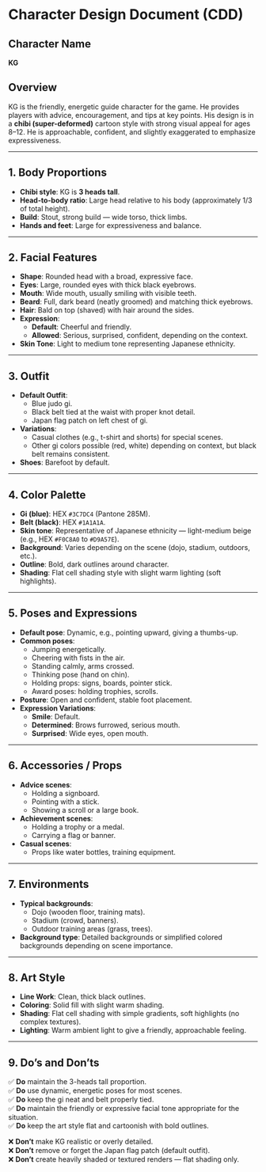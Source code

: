 # Character Design Document (CDD)

## Character Name
**KG**

## Overview
KG is the friendly, energetic guide character for the game. He provides players with advice, encouragement, and tips at key points. His design is in a **chibi (super-deformed)** cartoon style with strong visual appeal for ages 8–12. He is approachable, confident, and slightly exaggerated to emphasize expressiveness.

---

## 1. Body Proportions
- **Chibi style**: KG is **3 heads tall**.
- **Head-to-body ratio**: Large head relative to his body (approximately 1/3 of total height).
- **Build**: Stout, strong build — wide torso, thick limbs.
- **Hands and feet**: Large for expressiveness and balance.

---

## 2. Facial Features
- **Shape**: Rounded head with a broad, expressive face.
- **Eyes**: Large, rounded eyes with thick black eyebrows.
- **Mouth**: Wide mouth, usually smiling with visible teeth.
- **Beard**: Full, dark beard (neatly groomed) and matching thick eyebrows.
- **Hair**: Bald on top (shaved) with hair around the sides.
- **Expression**:
  - **Default**: Cheerful and friendly.
  - **Allowed**: Serious, surprised, confident, depending on the context.
- **Skin Tone**: Light to medium tone representing Japanese ethnicity.

---

## 3. Outfit
- **Default Outfit**:
  - Blue judo gi.
  - Black belt tied at the waist with proper knot detail.
  - Japan flag patch on left chest of gi.
- **Variations**:
  - Casual clothes (e.g., t-shirt and shorts) for special scenes.
  - Other gi colors possible (red, white) depending on context, but black belt remains consistent.
- **Shoes**: Barefoot by default.

---

## 4. Color Palette
- **Gi (blue)**: HEX `#3C7DC4` (Pantone 285M).
- **Belt (black)**: HEX `#1A1A1A`.
- **Skin tone**: Representative of Japanese ethnicity — light-medium beige (e.g., HEX `#F0C8A0` to `#D9A57E`).
- **Background**: Varies depending on the scene (dojo, stadium, outdoors, etc.).
- **Outline**: Bold, dark outlines around character.
- **Shading**: Flat cell shading style with slight warm lighting (soft highlights).

---

## 5. Poses and Expressions
- **Default pose**: Dynamic, e.g., pointing upward, giving a thumbs-up.
- **Common poses**:
  - Jumping energetically.
  - Cheering with fists in the air.
  - Standing calmly, arms crossed.
  - Thinking pose (hand on chin).
  - Holding props: signs, boards, pointer stick.
  - Award poses: holding trophies, scrolls.
- **Posture**: Open and confident, stable foot placement.
- **Expression Variations**:
  - **Smile**: Default.
  - **Determined**: Brows furrowed, serious mouth.
  - **Surprised**: Wide eyes, open mouth.

---

## 6. Accessories / Props
- **Advice scenes**:
  - Holding a signboard.
  - Pointing with a stick.
  - Showing a scroll or a large book.
- **Achievement scenes**:
  - Holding a trophy or a medal.
  - Carrying a flag or banner.
- **Casual scenes**:
  - Props like water bottles, training equipment.

---

## 7. Environments
- **Typical backgrounds**:
  - Dojo (wooden floor, training mats).
  - Stadium (crowd, banners).
  - Outdoor training areas (grass, trees).
- **Background type**: Detailed backgrounds or simplified colored backgrounds depending on scene importance.

---

## 8. Art Style
- **Line Work**: Clean, thick black outlines.
- **Coloring**: Solid fill with slight warm shading.
- **Shading**: Flat cell shading with simple gradients, soft highlights (no complex textures).
- **Lighting**: Warm ambient light to give a friendly, approachable feeling.

---

## 9. Do’s and Don’ts
✅ **Do** maintain the 3-heads tall proportion.  
✅ **Do** use dynamic, energetic poses for most scenes.  
✅ **Do** keep the gi neat and belt properly tied.  
✅ **Do** maintain the friendly or expressive facial tone appropriate for the situation.  
✅ **Do** keep the art style flat and cartoonish with bold outlines.

❌ **Don’t** make KG realistic or overly detailed.  
❌ **Don’t** remove or forget the Japan flag patch (default outfit).  
❌ **Don’t** create heavily shaded or textured renders — flat shading only.

